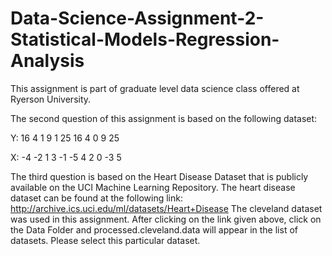 # Data-Science-Assignment-2-Statistical-Models-Regression-Analysis
This assignment is part of graduate level data science class offered at Ryerson University. 

The second question of this assignment is based on the following dataset:

Y: 16 4 1 9 1 25 16 4 0 9 25

X: -4 -2 1 3 -1 -5 4 2 0 -3 5

The third question is based on the Heart Disease Dataset that is publicly available on the UCI Machine Learning Repository. 
The heart disease dataset can be found at the following link: http://archive.ics.uci.edu/ml/datasets/Heart+Disease
The cleveland dataset was used in this assignment. After clicking on the link given above, click on the Data Folder and 
processed.cleveland.data will appear in the list of datasets. Please select this particular dataset.   
